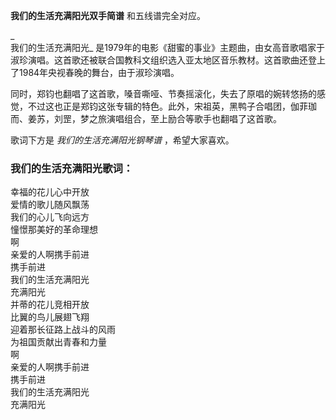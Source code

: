 

**我们的生活充满阳光双手简谱** 和五线谱完全对应。

_  
我们的生活充满阳光_
是1979年的电影《甜蜜的事业》主题曲，由女高音歌唱家于淑珍演唱。这首歌还被联合国教科文组织选入亚太地区音乐教材。这首歌曲还登上了1984年央视春晚的舞台，由于淑珍演唱。

  
同时，郑钧也翻唱了这首歌，嗓音嘶哑、节奏摇滚化，失去了原唱的婉转悠扬的感觉，不过这也正是郑钧这张专辑的特色。此外，宋祖英，黑鸭子合唱团，伽菲珈而、姜苏，刘罡，梦之旅演唱组合，至上励合等歌手也翻唱了这首歌。

  
歌词下方是 _我们的生活充满阳光钢琴谱_ ，希望大家喜欢。

### 我们的生活充满阳光歌词：

幸福的花儿心中开放  
爱情的歌儿随风飘荡  
我们的心儿飞向远方  
憧憬那美好的革命理想  
啊  
亲爱的人啊携手前进  
携手前进  
我们的生活充满阳光  
充满阳光  
并蒂的花儿竞相开放  
比翼的鸟儿展翅飞翔  
迎着那长征路上战斗的风雨  
为祖国贡献出青春和力量  
啊  
亲爱的人啊携手前进  
携手前进  
我们的生活充满阳光  
充满阳光

